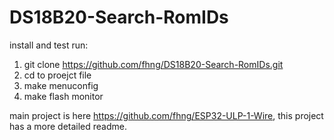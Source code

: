 # DS18B20-Search-RomIDs

install and test run:

1. git clone https://github.com/fhng/DS18B20-Search-RomIDs.git
2. cd to proejct file
3. make menuconfig
4. make flash monitor

main project is here https://github.com/fhng/ESP32-ULP-1-Wire, this project has a  more detailed readme.
